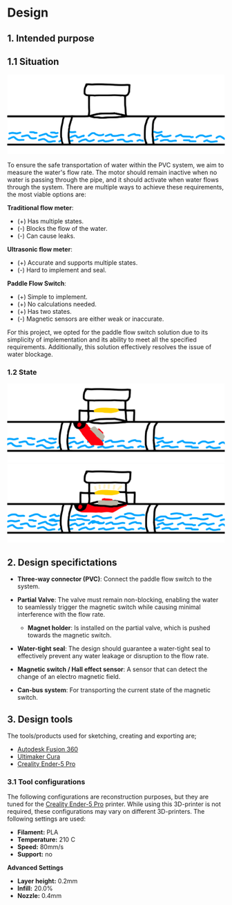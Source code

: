 # Design

## 1. Intended purpose 

## 1.1 Situation
![Situation](../resources/images/paddle-flow-switch/pfs-pipe.png)

To ensure the safe transportation of water within the PVC system, we aim to
measure the water's flow rate. The motor should remain inactive when no water
is passing through the pipe, and it should activate when water flows through
the system. There are multiple ways to achieve these requirements, the most
viable options are:

**Traditional flow meter**:
- (+) Has multiple states. 
- (-) Blocks the flow of the water. 
- (-) Can cause leaks. 

**Ultrasonic flow meter**:
- (+) Accurate and supports multiple states. 
- (-) Hard to implement and seal. 

**Paddle Flow Switch**:
- (+) Simple to implement. 
- (+) No calculations needed. 
- (+) Has two states. 
- (-) Magnetic sensors are either weak or inaccurate.

For this project, we opted for the paddle flow switch solution due to its
simplicity of implementation and its ability to meet all the specified
requirements. Additionally, this solution effectively resolves the issue of
water blockage.

### 1.2 State 
![Low water level](../resources/images/paddle-flow-switch/pfs-low-water.png)
![High water level](../resources/images/paddle-flow-switch/pfs-high-water.png)

## 2. Design specifictations
- **Three-way connector (PVC)**: Connect the paddle flow switch to the system.

- **Partial Valve**: The valve must remain non-blocking, enabling the water to
seamlessly trigger the magnetic switch while causing minimal interference with
the flow rate.

    - **Magnet holder**: Is installed on the partial valve, which is pushed
    towards the magnetic switch.

- **Water-tight seal**: The design should guarantee a water-tight seal to effectively prevent any water leakage or disruption to the flow rate.

- **Magnetic switch / Hall effect sensor**: A sensor that can detect the change
of an electro magnetic field.

- **Can-bus system**: For transporting the current state of the magnetic switch.

## 3. Design tools
The tools/products used for sketching, creating and exporting are;

- [Autodesk Fusion 360](https://www.autodesk.eu/products/fusion-360)
- [Ultimaker Cura](https://ultimaker.com/software/ultimaker-cura)
- [Creality Ender-5 Pro](https://www.creality.com/goods-detail/ender-5-pro-3d-printer)

### 3.1 Tool configurations
The following configurations are reconstruction purposes, but they are tuned for the [Creality Ender-5 Pro](https://www.creality.com/goods-detail/ender-5-pro-3d-printer) printer.
While using this 3D-printer is not required, these configurations may vary on
different 3D-printers. The following settings are used:

- **Filament:** PLA
- **Temperature:** 210 C
- **Speed:** 80mm/s
- **Support:** no

**Advanced Settings**

- **Layer height:** 0.2mm
- **Infill:** 20.0%
- **Nozzle:** 0.4mm
